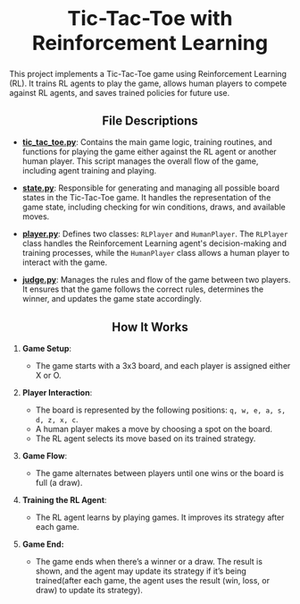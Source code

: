 <h1 align="center" style="font-size: 36px;">Tic-Tac-Toe with Reinforcement Learning</h1>
This project implements a Tic-Tac-Toe game using Reinforcement Learning (RL). It trains RL agents to play the game, allows human players to compete against RL agents, and saves trained policies for future use.

<h2 align="center"><strong>File Descriptions</strong></h2>

- [**tic_tac_toe.py**](https://github.com/MariHovhannisyan/ReinforcementLearning/blob/master/Tic_tac_toe/tic_tac_toe.py): Contains the main game logic, training routines, and functions for playing the game either against the RL agent or another human player. This script manages the overall flow of the game, including agent training and playing.
  
- [**state.py**](https://github.com/MariHovhannisyan/ReinforcementLearning/blob/master/Tic_tac_toe/state.py): Responsible for generating and managing all possible board states in the Tic-Tac-Toe game. It handles the representation of the game state, including checking for win conditions, draws, and available moves.

- [**player.py**](https://github.com/MariHovhannisyan/ReinforcementLearning/blob/master/Tic_tac_toe/player.py): Defines two classes: `RLPlayer` and `HumanPlayer`. The `RLPlayer` class handles the Reinforcement Learning agent's decision-making and training processes, while the `HumanPlayer` class allows a human player to interact with the game.

- [**judge.py**](https://github.com/MariHovhannisyan/ReinforcementLearning/blob/master/Tic_tac_toe/judge.py): Manages the rules and flow of the game between two players. It ensures that the game follows the correct rules, determines the winner, and updates the game state accordingly.


<h2 align="center"><strong>How It Works</strong></h2>

1. **Game Setup**: 
   - The game starts with a 3x3 board, and each player is assigned either X or O.

2. **Player Interaction**:
   - The board is represented by the following positions: `q, w, e, a, s, d, z, x, c`.  
   - A human player makes a move by choosing a spot on the board.  
   - The RL agent selects its move based on its trained strategy.

3. **Game Flow**:
   - The game alternates between players until one wins or the board is full (a draw).

4. **Training the RL Agent**:
   - The RL agent learns by playing games. It improves its strategy after each game.

5. **Game End:**
   - The game ends when there’s a winner or a draw. The result is shown, and the agent may update its strategy if it’s being trained(after each game, the agent uses the result (win, loss, or draw) to update its strategy). 


